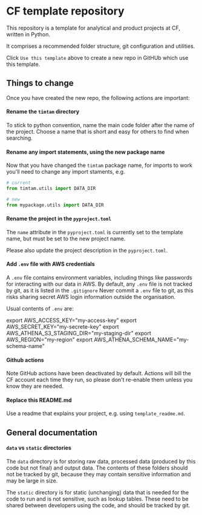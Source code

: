 # CF template repository

This repository is a template for analytical and product projects at CF, written in Python.

It comprises a recommended folder structure, git configuration and utilities.

Click `Use this template` above to create a new repo in GitHUb which use this template.

## Things to change
Once you have created the new repo, the following actions are important:

#### Rename the `timtam` directory

To stick to python convention, name the main code folder after the name of the project. 
Choose a name that is short and easy for others to find when searching. 

#### Rename any import statements, using the new package name
Now that you have changed the `timtam` package name, for imports to work you'll need to change any import staments, e.g.

```python
# current
from timtam.utils import DATA_DIR

# new
from mypackage.utils import DATA_DIR
```

#### Rename the project in the `pyproject.toml`
The `name` attribute in the `pyproject.toml` is currently set to the template name, but must be set to the new project name.

Please also update the project description in the `pyproject.toml`.

#### Add `.env` file with AWS credentials
A `.env` file contains environment variables, including things like passwords for interacting with our data in AWS.
By default, any `.env` file is not tracked by git, as it is listed in the `.gitignore`
Never commit a `.env` file to git, as this risks sharing secret AWS login information outside the organisation.

Usual contents of `.env` are:

  export AWS_ACCESS_KEY="my-access-key"
  export AWS_SECRET_KEY="my-secrete-key"
  export AWS_ATHENA_S3_STAGING_DIR="my-staging-dir"
  export AWS_REGION="my-region"
  export AWS_ATHENA_SCHEMA_NAME="my-schema-name"

#### Github actions
Note GitHub actions have been deactivated by default.
Actions will bill the CF account each time they run, so please don't re-enable them unless you know they are needed.

#### Replace this README.md
Use a readme that explains your project, e.g. using `template_readme.md`.


## General documentation

#### `data` vs `static` directories
The `data` directory is for storing raw data, processed data (produced by this code but not final) and output data.
The contents of these folders should not be tracked by git,
because they may contain sensitive information and may be large in size.

The `static` directory is for static (unchanging) data that is needed for the code to run and is not sensitive,
such as lookup tables. These need to be shared between developers using the code, and should be tracked by git.

